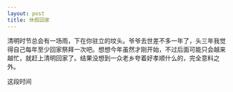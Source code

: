 ```yaml
---
layout: post
title: 休假回家
---
```


清明时节总会有一场雨，下在你驻立的坟头。爷爷去世差不多一年了，头三年我觉得自己每年至少回家祭拜一次吧。想想今年虽然才刚开始，不过后面可能只会越来越忙，就赶上清明回家了。结果没想到一众老乡夸着好孝顺什么的，完全意料之外。

这段时间
